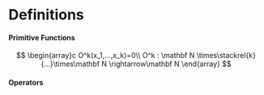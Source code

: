 # Definitions
#### Primitive Functions
$$
\begin{array}c
O^k(x_1,...,x_k)=0\\
O^k : \mathbf N \times\stackrel{k}{...}\times\mathbf N \rightarrow\mathbf N
\end{array}
$$
#### Operators